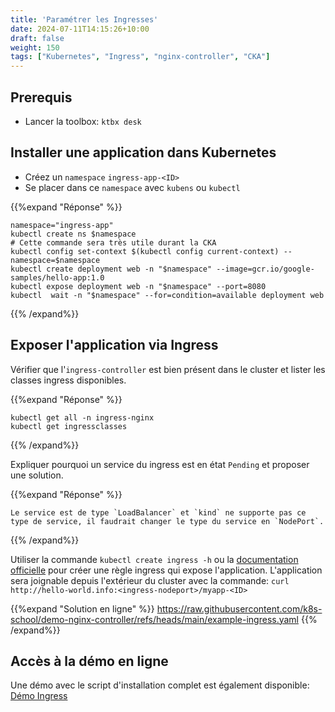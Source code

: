 ```yaml
---
title: 'Paramétrer les Ingresses'
date: 2024-07-11T14:15:26+10:00
draft: false
weight: 150
tags: ["Kubernetes", "Ingress", "nginx-controller", "CKA"]
---
```


## Prerequis

- Lancer la toolbox: `ktbx desk`

## Installer une application dans Kubernetes

- Créez un `namespace` `ingress-app-<ID>`
- Se placer dans ce `namespace` avec `kubens` ou `kubectl`

{{%expand "Réponse" %}}
```shell
namespace="ingress-app"
kubectl create ns $namespace
# Cette commande sera très utile durant la CKA
kubectl config set-context $(kubectl config current-context) --namespace=$namespace
kubectl create deployment web -n "$namespace" --image=gcr.io/google-samples/hello-app:1.0
kubectl expose deployment web -n "$namespace" --port=8080
kubectl  wait -n "$namespace" --for=condition=available deployment web
```
{{% /expand%}}

## Exposer l'application via Ingress

Vérifier que l'`ingress-controller` est bien présent dans le cluster et lister les classes ingress disponibles.

{{%expand "Réponse" %}}
```shell
kubectl get all -n ingress-nginx
kubectl get ingressclasses
```
{{% /expand%}}

Expliquer pourquoi un service du ingress est en état `Pending` et proposer une solution.

{{%expand "Réponse" %}}
```shell
Le service est de type `LoadBalancer` et `kind` ne supporte pas ce type de service, il faudrait changer le type du service en `NodePort`.
```
{{% /expand%}}

Utiliser la commande `kubectl create ingress -h` ou la [documentation officielle](https://kubernetes.io/docs/concepts/services-networking/ingress/) pour créer une règle ingress qui expose l'application.
L'application sera joignable depuis l'extérieur du cluster avec la commande: `curl http://hello-world.info:<ingress-nodeport>/myapp-<ID>`

{{%expand "Solution en ligne" %}}
https://raw.githubusercontent.com/k8s-school/demo-nginx-controller/refs/heads/main/example-ingress.yaml
{{% /expand%}}

## Accès à la démo en ligne

Une démo avec le script d'installation complet est également disponible: [Démo Ingress](https://github.com/k8s-school/demo-nginx-controller.git)

